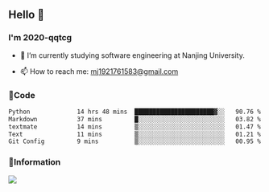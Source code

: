 ## Hello 👋


### I'm 2020-qqtcg

- 🔭 I’m currently studying software engineering at Nanjing University. 
<!-- - 🌱 I’m currently learning MLsys and -->
<!-- - 👯 I’m looking to collaborate on ... -->
<!-- - 🤔 I’m looking for help with ... -->
<!-- - 💬 Ask me about ... -->
- 📫 How to reach me: mj1921761583@gmail.com
<!-- - 😄 Pronouns: ... -->
<!-- - ⚡ Fun fact: ... -->

### 🌱Code
<!--START_SECTION:waka-->

```txt
Python             14 hrs 48 mins  ██████████████████████▓░░   90.76 %
Markdown           37 mins         █░░░░░░░░░░░░░░░░░░░░░░░░   03.82 %
textmate           14 mins         ▒░░░░░░░░░░░░░░░░░░░░░░░░   01.47 %
Text               11 mins         ▒░░░░░░░░░░░░░░░░░░░░░░░░   01.21 %
Git Config         9 mins          ▒░░░░░░░░░░░░░░░░░░░░░░░░   00.95 %
```

<!--END_SECTION:waka-->

### 💬Information
![](https://github-readme-stats.vercel.app/api?username=2020-qqtcg&theme=buefy&hide_border=false)


<!-- <div align="center"> <img src="https://github-readme-activity-graph.vercel.app/graph?username=2020-qqtcg&theme=minimal" /> </div> -->


